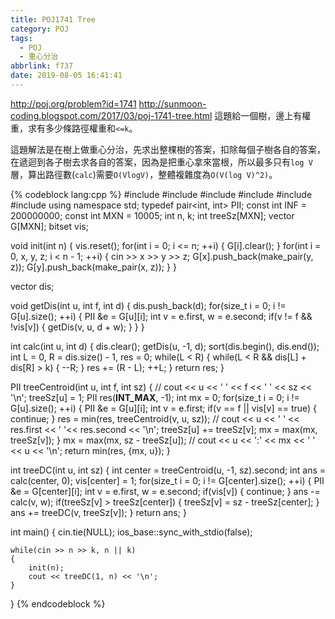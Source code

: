 ```yaml
---
title: POJ1741 Tree
category: POJ
tags:
  - POJ
  - 重心分治
abbrlink: f737
date: 2019-08-05 16:41:41
---
```

http://poj.org/problem?id=1741
http://sunmoon-coding.blogspot.com/2017/03/poj-1741-tree.html
這題給一個樹，邊上有權重，求有多少條路徑權重和`<=k`。
<!-- more -->
這題解法是在樹上做重心分治，先求出整棵樹的答案，扣除每個子樹各自的答案，在遞迴到各子樹去求各自的答案，因為是把重心拿來當根，所以最多只有`log V`層，算出路徑數(`calc`)需要`O(VlogV)`，整體複雜度為`O(V(log V)^2)`。

{% codeblock lang:cpp %}
#include <iostream>
#include <vector>
#include <utility>
#include <bitset>
#include <algorithm>
#include <ctime>
using namespace std;
typedef pair<int, int> PII;
const int INF = 200000000;
const int MXN = 10005;
int n, k;
int treeSz[MXN];
vector<PII> G[MXN];
bitset<MXN> vis;

void init(int n)
{
    vis.reset();
    for(int i = 0; i <= n; ++i)
    {
        G[i].clear();
    }
    for(int i = 0, x, y, z; i < n - 1; ++i)
    {
        cin >> x >> y >> z;
        G[x].push_back(make_pair(y, z));
        G[y].push_back(make_pair(x, z));
    }
}

vector<int> dis;

void getDis(int u, int f, int d)
{
    dis.push_back(d);
    for(size_t i = 0; i != G[u].size(); ++i)
    {
        PII &e = G[u][i];
        int v = e.first, w = e.second;
        if(v != f && !vis[v])
        {
            getDis(v, u, d + w);
        }
    }
}

int calc(int u, int d)
{
    dis.clear();
    getDis(u, -1, d);
    sort(dis.begin(), dis.end());
    int L = 0, R = dis.size() - 1, res = 0;
    while(L < R)
    {
        while(L < R && dis[L] + dis[R] > k)
        {
            --R;
        }
        res += (R - L);
        ++L;
    }
    return res;
}

PII treeCentroid(int u, int f, int sz)
{
    // cout << u << ' ' << f << ' ' << sz << '\n';
    treeSz[u] = 1;
    PII res(__INT_MAX__, -1);
    int mx = 0;
    for(size_t i = 0; i != G[u].size(); ++i)
    {
        PII &e = G[u][i];
        int v = e.first;
        if(v == f || vis[v] == true)
        {
            continue;
        }
        res = min(res, treeCentroid(v, u, sz));
        // cout << u << ' ' << res.first << ' '<< res.second << '\n';
        treeSz[u] += treeSz[v];
        mx = max(mx, treeSz[v]);
    }
    mx = max(mx, sz - treeSz[u]);
    // cout << u << ':' << mx << ' ' << u << '\n';
    return min(res, {mx, u});
}

int treeDC(int u, int sz)
{
    int center = treeCentroid(u, -1, sz).second;
    int ans = calc(center, 0);
    vis[center] = 1;
    for(size_t i = 0; i != G[center].size(); ++i)
    {
        PII &e = G[center][i];
        int v = e.first, w = e.second;
        if(vis[v])
        {
            continue;
        }
        ans -= calc(v, w);
        if(treeSz[v] > treeSz[center])
        {
            treeSz[v] = sz - treeSz[center];
        }
        ans += treeDC(v, treeSz[v]);
    }
    return ans;
}

int main()
{
    cin.tie(NULL);
    ios_base::sync_with_stdio(false);
    
    while(cin >> n >> k, n || k)
    {
        init(n);
        cout << treeDC(1, n) << '\n';
    }
}
{% endcodeblock %}